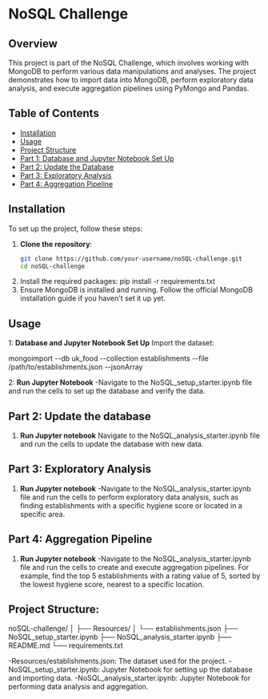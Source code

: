 # NoSQL Challenge

## Overview

This project is part of the NoSQL Challenge, which involves working with MongoDB to perform various data manipulations and analyses. The project demonstrates how to import data into MongoDB, perform exploratory data analysis, and execute aggregation pipelines using PyMongo and Pandas.

## Table of Contents

- [Installation](#installation)
- [Usage](#usage)
- [Project Structure](#project-structure)
- [Part 1: Database and Jupyter Notebook Set Up](#part-1-database-and-jupyter-notebook-set-up)
- [Part 2: Update the Database](#part-2-update-the-database)
- [Part 3: Exploratory Analysis](#part-3-exploratory-analysis)
- [Part 4: Aggregation Pipeline](#part-4-aggregation-pipeline)

## Installation

To set up the project, follow these steps:

1. **Clone the repository**:
   ```sh
   git clone https://github.com/your-username/noSQL-challenge.git
   cd noSQL-challenge
2. Install the required packages: pip install -r requirements.txt
3. Ensure MongoDB is installed and running. Follow the official MongoDB installation guide if you haven't set it up yet.

## Usage 


1: **Database and Jupyter Notebook Set Up**
Import the dataset:

mongoimport --db uk_food --collection establishments --file /path/to/establishments.json --jsonArray

2: **Run Jupyter Notebook**
-Navigate to the NoSQL_setup_starter.ipynb file and run the cells to set up the database and verify the data.

## Part 2: Update the database

1. **Run Jupyter notebook** 
Navigate to the NoSQL_analysis_starter.ipynb file and run the cells to update the database with new data.

## Part 3: Exploratory Analysis

1. **Run Jupyter notebook**
   -Navigate to the NoSQL_analysis_starter.ipynb file and run the cells to perform exploratory data analysis, such as finding establishments with a specific hygiene score or located in a specific area.


## Part 4: Aggregation Pipeline

1. **Run Jupyter notebook**
   -Navigate to the NoSQL_analysis_starter.ipynb file and run the cells to create and execute aggregation pipelines. For example, find the top 5 establishments with a rating value of 5, sorted by the lowest hygiene score, nearest to a specific location.


## Project Structure: 
noSQL-challenge/
│
├── Resources/
│   └── establishments.json
├── NoSQL_setup_starter.ipynb
├── NoSQL_analysis_starter.ipynb
├── README.md
└── requirements.txt

-Resources/establishments.json: The dataset used for the project.
-NoSQL_setup_starter.ipynb: Jupyter Notebook for setting up the database and importing data.
-NoSQL_analysis_starter.ipynb: Jupyter Notebook for performing data analysis and aggregation.






